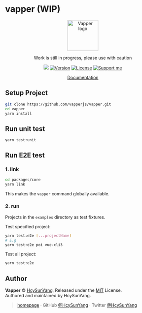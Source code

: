 # vapper (WIP)

<p align="center"><a href="https://vapperjs.org/" target="_blank" rel="noopener noreferrer"><img width="100" src="https://vapperjs.org/vapper.png" alt="Vapper logo"></a></p>

<p align="center">Work is still in progress, please use with caution</p>

<p align="center">
  <a href="https://lerna.js.org/"><img src="https://img.shields.io/badge/maintained%20with-lerna-cc00ff.svg"></a>
  <a href="https://www.npmjs.com/package/@vapper/core"><img src="https://img.shields.io/npm/v/@vapper/core.svg" alt="Version"></a>
  <a href="https://www.npmjs.com/package/@vapper/core"><img src="https://img.shields.io/npm/l/@vapper/core.svg" alt="License"></a>
  <a href="https://www.patreon.com/HcySunYang"><img src="https://badgen.net/badge/support%20me/donate/ff00ff" alt="Support me"/></a>
</p>

<p align="center"><a href="https://vapperjs.org/">Documentation</a></p>

## Setup Project

```sh
git clone https://github.com/vapperjs/vapper.git
cd vapper
yarn install
```

## Run unit test

```sh
yarn test:unit
```

## Run E2E test

### 1. link

```sh
cd packages/core
yarn link
```

This makes the `vapper` command globally available.

### 2. run

Projects in the `examples` directory as test fixtures.

Test specified project:

```sh
yarn test:e2e [...projectName]
# E.g
yarn test:e2e poi vue-cli3
```

Test all project:

```sh
yarn test:e2e
```

## Author

**Vapper** © [HcySunYang](https://github.com/HcySunYang), Released under the [MIT](./LICENSE) License.<br>
Authored and maintained by HcySunYang.

> [homepage](http://hcysun.me/homepage/) · GitHub [@HcySunYang](https://github.com/HcySunYang) · Twitter [@HcySunYang](https://twitter.com/HcySunYang)